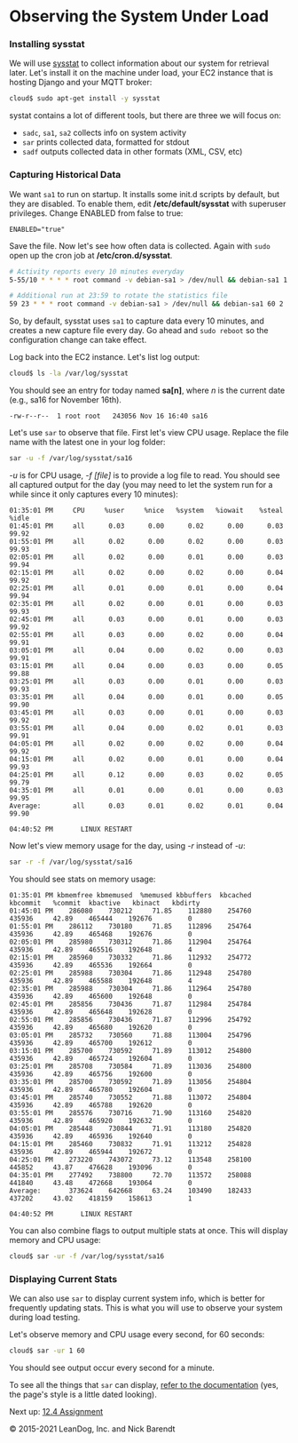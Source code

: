 # Observing the System Under Load

### Installing sysstat

We will use [sysstat](https://github.com/sysstat/sysstat) to collect information about our system for retrieval later. Let's install it on the machine under load, your EC2 instance that is hosting Django and your MQTT broker:

```bash
cloud$ sudo apt-get install -y sysstat
```

systat contains a lot of different tools, but there are three we will focus on:

* `sadc`, `sa1`, `sa2` collects info on system activity
* `sar` prints collected data, formatted for stdout
* `sadf` outputs collected data in other formats (XML, CSV, etc)


### Capturing Historical Data

We want `sa1` to run on startup. It installs some init.d scripts by default, but they are disabled. To enable them, edit **/etc/default/sysstat** with superuser privileges. Change ENABLED from false to true:

```
ENABLED="true"
```

Save the file. Now let's see how often data is collected. Again with `sudo` open up the cron job at **/etc/cron.d/sysstat**.

```bash
# Activity reports every 10 minutes everyday
5-55/10 * * * * root command -v debian-sa1 > /dev/null && debian-sa1 1 1

# Additional run at 23:59 to rotate the statistics file
59 23 * * * root command -v debian-sa1 > /dev/null && debian-sa1 60 2
```

So, by default, sysstat uses `sa1` to capture data every 10 minutes, and creates a new capture file every day. Go ahead and `sudo reboot` so the configuration change can take effect.

Log back into the EC2 instance. Let's list log output:

```bash
cloud$ ls -la /var/log/sysstat
```

You should see an entry for today named **sa[n]**, where *n* is the current date (e.g., sa16 for November 16th).

```
-rw-r--r--  1 root root   243056 Nov 16 16:40 sa16
```

Let's use `sar` to observe that file. First let's view CPU usage. Replace the file name with the latest one in your log folder:

```bash
sar -u -f /var/log/sysstat/sa16
```

*-u* is for CPU usage, *-f [file]* is to provide a log file to read. You should see all captured output for the day (you may need to let the system run for a while since it only captures every 10 minutes):

```
01:35:01 PM     CPU     %user     %nice   %system   %iowait    %steal     %idle
01:45:01 PM     all      0.03      0.00      0.02      0.00      0.03     99.92
01:55:01 PM     all      0.02      0.00      0.02      0.00      0.03     99.93
02:05:01 PM     all      0.02      0.00      0.01      0.00      0.03     99.94
02:15:01 PM     all      0.02      0.00      0.02      0.00      0.04     99.92
02:25:01 PM     all      0.01      0.00      0.01      0.00      0.04     99.94
02:35:01 PM     all      0.02      0.00      0.01      0.00      0.03     99.93
02:45:01 PM     all      0.03      0.00      0.01      0.00      0.03     99.92
02:55:01 PM     all      0.03      0.00      0.02      0.00      0.04     99.91
03:05:01 PM     all      0.04      0.00      0.02      0.00      0.03     99.91
03:15:01 PM     all      0.04      0.00      0.03      0.00      0.05     99.88
03:25:01 PM     all      0.03      0.00      0.01      0.00      0.03     99.93
03:35:01 PM     all      0.04      0.00      0.01      0.00      0.05     99.90
03:45:01 PM     all      0.03      0.00      0.01      0.00      0.03     99.92
03:55:01 PM     all      0.04      0.00      0.02      0.01      0.03     99.91
04:05:01 PM     all      0.02      0.00      0.02      0.00      0.04     99.92
04:15:01 PM     all      0.02      0.00      0.01      0.00      0.04     99.93
04:25:01 PM     all      0.12      0.00      0.03      0.02      0.05     99.79
04:35:01 PM     all      0.01      0.00      0.01      0.00      0.03     99.95
Average:        all      0.03      0.01      0.02      0.01      0.04     99.90

04:40:52 PM       LINUX RESTART
```

Now let's view memory usage for the day, using *-r* instead of *-u*:

```bash
sar -r -f /var/log/sysstat/sa16
```

You should see stats on memory usage:

```
01:35:01 PM kbmemfree kbmemused  %memused kbbuffers  kbcached  kbcommit   %commit  kbactive   kbinact   kbdirty
01:45:01 PM    286080    730212     71.85    112880    254760    435936     42.89    465444    192676         0
01:55:01 PM    286112    730180     71.85    112896    254764    435936     42.89    465468    192676         0
02:05:01 PM    285980    730312     71.86    112904    254764    435936     42.89    465516    192648         4
02:15:01 PM    285960    730332     71.86    112932    254772    435936     42.89    465536    192664         0
02:25:01 PM    285988    730304     71.86    112948    254780    435936     42.89    465588    192648         4
02:35:01 PM    285988    730304     71.86    112964    254780    435936     42.89    465600    192648         0
02:45:01 PM    285856    730436     71.87    112984    254784    435936     42.89    465648    192628         0
02:55:01 PM    285856    730436     71.87    112996    254792    435936     42.89    465680    192620         0
03:05:01 PM    285732    730560     71.88    113004    254796    435936     42.89    465700    192612         0
03:15:01 PM    285700    730592     71.89    113012    254800    435936     42.89    465724    192604         0
03:25:01 PM    285708    730584     71.89    113036    254800    435936     42.89    465756    192600         0
03:35:01 PM    285700    730592     71.89    113056    254804    435936     42.89    465780    192604         0
03:45:01 PM    285740    730552     71.88    113072    254804    435936     42.89    465788    192620         0
03:55:01 PM    285576    730716     71.90    113160    254820    435936     42.89    465920    192632         0
04:05:01 PM    285448    730844     71.91    113180    254820    435936     42.89    465936    192640         0
04:15:01 PM    285460    730832     71.91    113212    254828    435936     42.89    465944    192672         0
04:25:01 PM    273220    743072     73.12    113548    258100    445852     43.87    476628    193096         0
04:35:01 PM    277492    738800     72.70    113572    258088    441840     43.48    472668    193064         0
Average:       373624    642668     63.24    103490    182433    437202     43.02    418159    158613         1

04:40:52 PM       LINUX RESTART
```

You can also combine flags to output multiple stats at once. This will display memory and CPU usage:

```bash
cloud$ sar -ur -f /var/log/sysstat/sa16
```

### Displaying Current Stats

We can also use `sar` to display current system info, which is better for frequently updating stats. This is what you will use to observe your system during load testing.

Let's observe memory and CPU usage every second, for 60 seconds:

```bash
cloud$ sar -ur 1 60
```

You should see output occur every second for a minute.

To see all the things that `sar` can display, [refer to the documentation](http://sebastien.godard.pagesperso-orange.fr/man_sar.html) (yes, the page's style is a little dated looking).

Next up: [12.4 Assignment](../12.4_Assignment/README.md)

&copy; 2015-2021 LeanDog, Inc. and Nick Barendt
